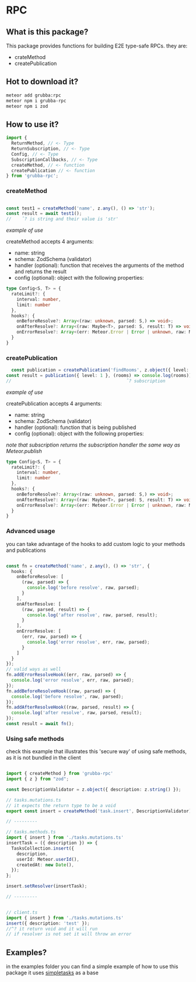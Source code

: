 # RPC

## What is this package?

This package provides functions for building E2E type-safe RPCs.
they are:

- crateMethod
- createPublication

## Hot to download it?

```bash
meteor add grubba:rpc
meteor npm i grubba-rpc
meteor npm i zod
```

## How to use it?

```typescript
import {   
  ReturnMethod, // <- Type
  ReturnSubscription, // <- Type
  Config, // <- Type
  SubscriptionCallbacks, // <- Type
  createMethod, // <- function
  createPublication // <- function
} from 'grubba-rpc';
```

### createMethod

```typescript

const test1 = createMethod('name', z.any(), () => 'str');
const result = await test1();
//    ˆ? is string and their value is 'str'
```

_example of use_

createMethod accepts 4 arguments:

- name: string
- schema: ZodSchema (validator)
- handler (optional): function that receives the arguments of the method and returns the result
- config (optional): object with the following properties:

```typescript
type Config<S, T> = {
  rateLimit?: {
    interval: number,
    limit: number
  },
  hooks?: {
    onBeforeResolve?: Array<(raw: unknown, parsed: S,) => void>;
    onAfterResolve?: Array<(raw: Maybe<T>, parsed: S, result: T) => void>;
    onErrorResolve?: Array<(err: Meteor.Error | Error | unknown, raw: Maybe<T>, parsed: S) => void>;
  }
}
```

### createPublication

```typescript
  const publication = createPublication('findRooms', z.object({ level: z.number() }), ({ level }) => Rooms.find({ level: level }));
const result = publication({ level: 1 }, (rooms) => console.log(rooms));
//                                            ˆ? subscription 

```

_example of use_

createPublication accepts 4 arguments:

- name: string
- schema: ZodSchema (validator)
- handler (optional): function that is being published
- config (optional): object with the following properties:

_note that subscription returns the subscription handler the same way as Meteor.publish_

```typescript
type Config<S, T> = {
  rateLimit?: {
    interval: number,
    limit: number
  },
  hooks?: {
    onBeforeResolve?: Array<(raw: unknown, parsed: S,) => void>;
    onAfterResolve?: Array<(raw: Maybe<T>, parsed: S, result: T) => void>;
    onErrorResolve?: Array<(err: Meteor.Error | Error | unknown, raw: Maybe<T>, parsed: S) => void>;
  }
}
```

### Advanced usage

you can take advantage of the hooks to add custom logic to your methods and publications

```typescript

const fn = createMethod('name', z.any(), () => 'str', {
  hooks: {
    onBeforeResolve: [
      (raw, parsed) => {
        console.log('before resolve', raw, parsed);
      }
    ],
    onAfterResolve: [
      (raw, parsed, result) => {
        console.log('after resolve', raw, parsed, result);
      }
    ],
    onErrorResolve: [
      (err, raw, parsed) => {
        console.log('error resolve', err, raw, parsed);
      }
    ]
  }
});
// valid ways as well
fn.addErrorResolveHook((err, raw, parsed) => {
  console.log('error resolve', err, raw, parsed);
});
fn.addBeforeResolveHook((raw, parsed) => {
  console.log('before resolve', raw, parsed);
});
fn.addAfterResolveHook((raw, parsed, result) => {
  console.log('after resolve', raw, parsed, result);
});
const result = await fn();
```

### Using safe methods

check this example that illustrates this 'secure way' of using safe methods, as it is not bundled in the client
```typescript

import { createMethod } from 'grubba-rpc'
import { z } from "zod";

const DescriptionValidator = z.object({ description: z.string() });

// tasks.mutations.ts
// it expects the return type to be a void
export const insert = createMethod('task.insert', DescriptionValidator).expect<void>();

// ---------

// tasks.methods.ts
import { insert } from './tasks.mutations.ts'
insertTask = ({ description }) => {
  TasksCollection.insert({
    description,
    userId: Meteor.userId(),
    createdAt: new Date(),
  });
};

insert.setResolver(insertTask);

// ---------


// client.ts
import { insert } from './tasks.mutations.ts'
insert({ description: 'test' });
//^? it return void and it will run
// if resolver is not set it will throw an error

```

## Examples?

in the examples folder you can find a simple example of how to use this package it uses [simpletasks](https://github.com/fredmaiaarantes/simpletasks) as a base
